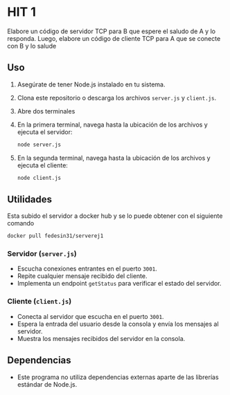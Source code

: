 # HIT 1

Elabore un código de servidor TCP para B que espere el saludo de A y lo responda. Luego, elabore un código de cliente TCP para A que se conecte con B y lo salude

## Uso

1. Asegúrate de tener Node.js instalado en tu sistema.
2. Clona este repositorio o descarga los archivos `server.js` y `client.js`.
3. Abre dos terminales
4. En la primera terminal, navega hasta la ubicación de los archivos y ejecuta el servidor:

    ```bash
    node server.js
    ```

5. En la segunda terminal, navega hasta la ubicación de los archivos y ejecuta el cliente:

    ```bash
    node client.js
    ```

## Utilidades

Esta subido el servidor a docker hub y se lo puede obtener con el siguiente comando

```bash
docker pull fedesin31/serverej1
```

### Servidor (`server.js`)

-   Escucha conexiones entrantes en el puerto `3001`.
-   Repite cualquier mensaje recibido del cliente.
-   Implementa un endpoint `getStatus` para verificar el estado del servidor.

### Cliente (`client.js`)

-   Conecta al servidor que escucha en el puerto `3001`.
-   Espera la entrada del usuario desde la consola y envía los mensajes al servidor.
-   Muestra los mensajes recibidos del servidor en la consola.

## Dependencias

-   Este programa no utiliza dependencias externas aparte de las librerías estándar de Node.js.
